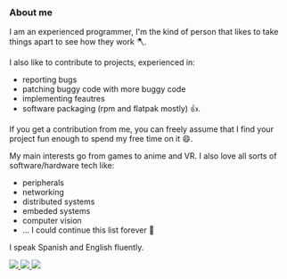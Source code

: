 ### About me

I am an experienced programmer, I'm the kind of person that likes to take things apart to see how they work 🪓.

I also like to contribute to projects, experienced in:
* reporting bugs
* patching buggy code with more buggy code
* implementing feautres
* software packaging (rpm and flatpak mostly) 👍. 

If you get a contribution from me, you can freely assume that I find your project fun enough to spend my free time on it 😄. 

My main interests go from games to anime and VR. I also love all sorts of software/hardware tech like:
* peripherals
* networking
* distributed systems
* embeded systems
* computer vision
* ... I could continue this list forever 👀

I speak Spanish and English fluently.

<a rel="me" href="https://vt.social/@grillo_delmal">
  <img src="https://img.shields.io/badge/Mastodon-7289da?logo=Mastodon&logoColor=white" />
</a>

<a href="https://www.youtube.com/@grillo_delmal">
  <img src="https://img.shields.io/badge/YouTube-red?logo=youtube" />
</a>

<a href="https://twitch.com/grillo_delmal">
  <img src="https://img.shields.io/badge/Twitch-purple?logo=Twitch&logoColor=white" />
</a>
